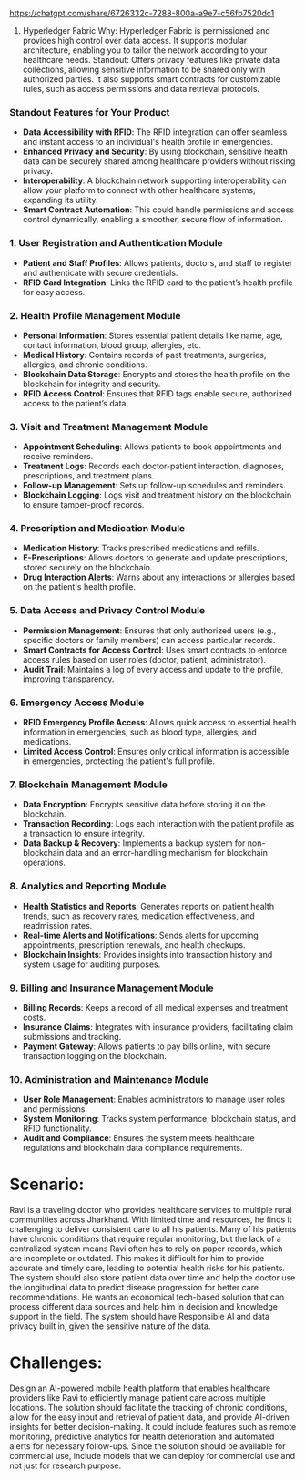 

https://chatgpt.com/share/6726332c-7288-800a-a9e7-c56fb7520dc1


1. Hyperledger Fabric
Why: Hyperledger Fabric is permissioned and provides high control over data access. It supports modular architecture, enabling you to tailor the network according to your healthcare needs.
Standout: Offers privacy features like private data collections, allowing sensitive information to be shared only with authorized parties. It also supports smart contracts for customizable rules, such as access permissions and data retrieval protocols.


### Standout Features for Your Product

- **Data Accessibility with RFID**: The RFID integration can offer seamless and instant access to an individual's health profile in emergencies.
- **Enhanced Privacy and Security**: By using blockchain, sensitive health data can be securely shared among healthcare providers without risking privacy.
- **Interoperability**: A blockchain network supporting interoperability can allow your platform to connect with other healthcare systems, expanding its utility.
- **Smart Contract Automation**: This could handle permissions and access control dynamically, enabling a smoother, secure flow of information.


### 1. **User Registration and Authentication Module**

- **Patient and Staff Profiles**: Allows patients, doctors, and staff to register and authenticate with secure credentials.
- **RFID Card Integration**: Links the RFID card to the patient’s health profile for easy access.

### 2. **Health Profile Management Module**

- **Personal Information**: Stores essential patient details like name, age, contact information, blood group, allergies, etc.
- **Medical History**: Contains records of past treatments, surgeries, allergies, and chronic conditions.
- **Blockchain Data Storage**: Encrypts and stores the health profile on the blockchain for integrity and security.
- **RFID Access Control**: Ensures that RFID tags enable secure, authorized access to the patient’s data.

### 3. **Visit and Treatment Management Module**

- **Appointment Scheduling**: Allows patients to book appointments and receive reminders.
- **Treatment Logs**: Records each doctor-patient interaction, diagnoses, prescriptions, and treatment plans.
- **Follow-up Management**: Sets up follow-up schedules and reminders.
- **Blockchain Logging**: Logs visit and treatment history on the blockchain to ensure tamper-proof records.

### 4. **Prescription and Medication Module**

- **Medication History**: Tracks prescribed medications and refills.
- **E-Prescriptions**: Allows doctors to generate and update prescriptions, stored securely on the blockchain.
- **Drug Interaction Alerts**: Warns about any interactions or allergies based on the patient's health profile.

### 5. **Data Access and Privacy Control Module**

- **Permission Management**: Ensures that only authorized users (e.g., specific doctors or family members) can access particular records.
- **Smart Contracts for Access Control**: Uses smart contracts to enforce access rules based on user roles (doctor, patient, administrator).
- **Audit Trail**: Maintains a log of every access and update to the profile, improving transparency.

### 6. **Emergency Access Module**

- **RFID Emergency Profile Access**: Allows quick access to essential health information in emergencies, such as blood type, allergies, and medications.
- **Limited Access Control**: Ensures only critical information is accessible in emergencies, protecting the patient's full profile.

### 7. **Blockchain Management Module**

- **Data Encryption**: Encrypts sensitive data before storing it on the blockchain.
- **Transaction Recording**: Logs each interaction with the patient profile as a transaction to ensure integrity.
- **Data Backup & Recovery**: Implements a backup system for non-blockchain data and an error-handling mechanism for blockchain operations.

### 8. **Analytics and Reporting Module**

- **Health Statistics and Reports**: Generates reports on patient health trends, such as recovery rates, medication effectiveness, and readmission rates.
- **Real-time Alerts and Notifications**: Sends alerts for upcoming appointments, prescription renewals, and health checkups.
- **Blockchain Insights**: Provides insights into transaction history and system usage for auditing purposes.

### 9. **Billing and Insurance Management Module**

- **Billing Records**: Keeps a record of all medical expenses and treatment costs.
- **Insurance Claims**: Integrates with insurance providers, facilitating claim submissions and tracking.
- **Payment Gateway**: Allows patients to pay bills online, with secure transaction logging on the blockchain.

### 10. **Administration and Maintenance Module**

- **User Role Management**: Enables administrators to manage user roles and permissions.
- **System Monitoring**: Tracks system performance, blockchain status, and RFID functionality.
- **Audit and Compliance**: Ensures the system meets healthcare regulations and blockchain data compliance requirements.


# **Scenario:**
Ravi is a traveling doctor who provides healthcare services to multiple rural communities across Jharkhand. With limited time and resources, he finds it challenging to deliver consistent care to all his patients. Many of his patients have chronic conditions that require regular monitoring, but the lack of a centralized system means Ravi often has to rely on paper records, which are incomplete or outdated. This makes it difficult for him to provide accurate and timely care, leading to potential health risks for his patients. The system should also store patient data over time and help the doctor use the longitudinal data to predict disease progression for better care recommendations. He wants an economical tech-based solution that can process different data sources and help him in decision and knowledge support in the field. The system should have Responsible AI and data privacy built in, given the sensitive nature of the data.
# **Challenges:** 
Design an AI-powered mobile health platform that enables healthcare providers like Ravi to efficiently manage patient care across multiple locations. The solution should facilitate the tracking of chronic conditions, allow for the easy input and retrieval of patient data, and provide AI-driven insights for better decision-making. It could include features such as remote monitoring, predictive analytics for health deterioration and automated alerts for necessary follow-ups. Since the solution should be available for commercial use, include models that we can deploy for commercial use and not just for research purpose.
